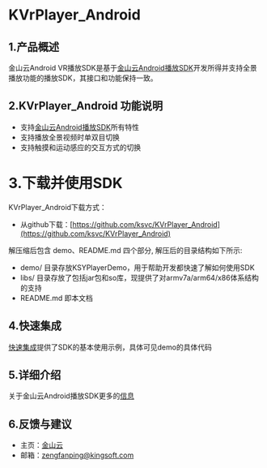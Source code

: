 # KVrPlayer_Android

## 1.产品概述
金山云Android VR播放SDK是基于[金山云Android播放SDK](https://github.com/ksvc/KSYMediaPlayer_Android)开发所得并支持全景播放功能的播放SDK，其接口和功能保持一致。

## 2.KVrPlayer_Android 功能说明

* 支持[金山云Android播放SDK](https://github.com/ksvc/KSYMediaPlayer_Android)所有特性
* 支持播放全景视频时单双目切换
* 支持触摸和运动感应的交互方式的切换

# 3.下载并使用SDK
KVrPlayer_Android下载方式：

* 从github下载：[https://github.com/ksvc/KVrPlayer_Android](https://github.com/ksvc/KVrPlayer_Android)

解压缩后包含 demo、README.md 四个部分, 解压后的目录结构如下所示:
* demo/ 目录存放KSYPlayerDemo，用于帮助开发都快速了解如何使用SDK
* libs/ 目录存放了包括jar包和so库，现提供了对armv7a/arm64/x86体系结构的支持
* README.md 即本文档

## 4.快速集成
[快速集成](https://github.com/ksvc/KVrPlayer_Android/wiki/KSYVrPlayerBasicExample)提供了SDK的基本使用示例，具体可见demo的具体代码

## 5.详细介绍
关于金山云Android播放SDK更多的[信息](https://github.com/ksvc/KSYMediaPlayer_Android/wiki)

## 6.反馈与建议
- 主页：[金山云](http://www.ksyun.com/)
- 邮箱：<zengfanping@kingsoft.com>